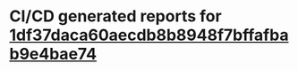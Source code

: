 # CI/CD generated reports for [1df37daca60aecdb8b8948f7bffafbab9e4bae74](https://github.com/hydephp/develop/commit/1df37daca60aecdb8b8948f7bffafbab9e4bae74)
